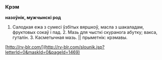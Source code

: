 ### Крэм
**назоўнік, мужчынскі род**

1. Салодкая ежа з сумесі ўзбітых вяршкоў, масла з шакаладам, фруктовых сокаў і пад. 2. Мазь для чысткі скуранога абутку; вакса, гуталін. 3. Касметычная мазь. || прыметнік: крэмавы.

<a rel="author">[http://rv-blr.com/](http://rv-blr.com/slounik.jsp?letterId=0&maskId=0&pageId=1469)</a>
